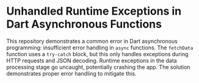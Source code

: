 # Unhandled Runtime Exceptions in Dart Asynchronous Functions

This repository demonstrates a common error in Dart asynchronous programming: insufficient error handling in `async` functions. The `fetchData` function uses a `try-catch` block, but this only handles exceptions during HTTP requests and JSON decoding.  Runtime exceptions in the data processing stage go uncaught, potentially crashing the app.  The solution demonstrates proper error handling to mitigate this.